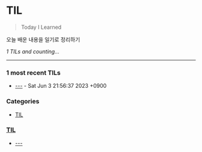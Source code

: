 # TIL
> Today I Learned

오늘 배운 내용을 일기로 정리하기


_1 TILs and counting..._

---

### 1 most recent TILs

- [---](TIL/2023-06-03-til.md) - Sat Jun 3 21:56:37 2023 +0900

### Categories

- [TIL](#TIL)

### [TIL](#TIL)
- [---](TIL/2023-06-03-til.md)


